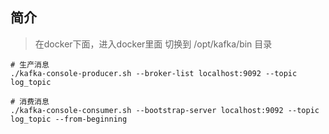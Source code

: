 
## 简介

> 在docker下面，进入docker里面 切换到  /opt/kafka/bin 目录

```
# 生产消息
./kafka-console-producer.sh --broker-list localhost:9092 --topic log_topic

# 消费消息
./kafka-console-consumer.sh --bootstrap-server localhost:9092 --topic log_topic --from-beginning
```
